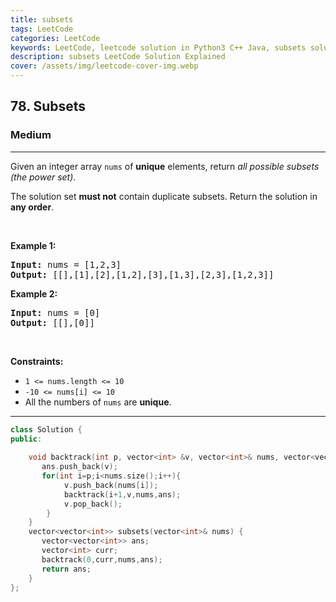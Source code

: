 ```yaml
---
title: subsets
tags: LeetCode
categories: LeetCode
keywords: LeetCode, leetcode solution in Python3 C++ Java, subsets solution
description: subsets LeetCode Solution Explained
cover: /assets/img/leetcode-cover-img.webp
---
```





<h2>78. Subsets</h2><h3>Medium</h3><hr><div><p>Given an integer array <code>nums</code> of <strong>unique</strong> elements, return <em>all possible subsets (the power set)</em>.</p>

<p>The solution set <strong>must not</strong> contain duplicate subsets. Return the solution in <strong>any order</strong>.</p>

<p>&nbsp;</p>
<p><strong>Example 1:</strong></p>

<pre><strong>Input:</strong> nums = [1,2,3]
<strong>Output:</strong> [[],[1],[2],[1,2],[3],[1,3],[2,3],[1,2,3]]
</pre>

<p><strong>Example 2:</strong></p>

<pre><strong>Input:</strong> nums = [0]
<strong>Output:</strong> [[],[0]]
</pre>

<p>&nbsp;</p>
<p><strong>Constraints:</strong></p>

<ul>
	<li><code>1 &lt;= nums.length &lt;= 10</code></li>
	<li><code>-10 &lt;= nums[i] &lt;= 10</code></li>
	<li>All the numbers of&nbsp;<code>nums</code> are <strong>unique</strong>.</li>
</ul>
</div>

---




```cpp
class Solution {
public:
    
    void backtrack(int p, vector<int> &v, vector<int>& nums, vector<vector<int>> &ans){
       ans.push_back(v);
       for(int i=p;i<nums.size();i++){
            v.push_back(nums[i]);
            backtrack(i+1,v,nums,ans);
            v.pop_back();
        }
    }
    vector<vector<int>> subsets(vector<int>& nums) {
       vector<vector<int>> ans;
       vector<int> curr;
       backtrack(0,curr,nums,ans);
       return ans;
    }
};
```
